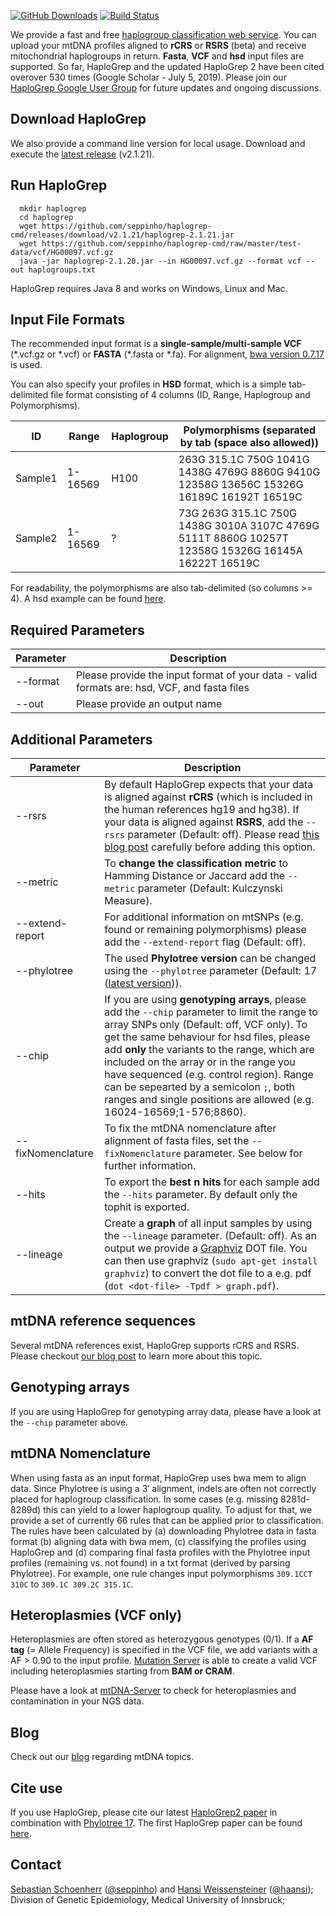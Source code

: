 [![GitHub Downloads](https://img.shields.io/github/downloads/seppinho/haplogrep-cmd/total.svg?style=flat)](https://github.com/seppinho/haplogrep-cmd/releases)
[![Build Status](https://travis-ci.org/seppinho/haplogrep-cmd.svg?branch=master)](https://travis-ci.org/seppinho/haplogrep-cmd)

We provide a fast and free [haplogroup classification web service](https://haplogrep.uibk.ac.at/). You can upload your mtDNA profiles aligned to **rCRS** or **RSRS** (beta) and receive mitochondrial haplogroups in return. **Fasta**, **VCF** and **hsd** input files are supported. So far, HaploGrep and the updated HaploGrep 2 have been cited overover 530 times (Google Scholar - July 5, 2019). Please join our [HaploGrep Google User Group](https://groups.google.com/forum/#!forum/haplogrep) for future updates and ongoing discussions. 

## Download HaploGrep

We also provide a command line version for local usage. Download and execute the [latest release](https://github.com/seppinho/haplogrep-cmd/releases/download/v2.1.20/haplogrep-2.1.21.jar) (v2.1.21). 
 
## Run HaploGrep 
      mkdir haplogrep
      cd haplogrep
      wget https://github.com/seppinho/haplogrep-cmd/releases/download/v2.1.21/haplogrep-2.1.21.jar
      wget https://github.com/seppinho/haplogrep-cmd/raw/master/test-data/vcf/HG00097.vcf.gz
      java -jar haplogrep-2.1.20.jar --in HG00097.vcf.gz --format vcf --out haplogroups.txt
   
HaploGrep requires Java 8 and works on Windows, Linux and Mac.


## Input File Formats
The recommended input format is a **single-sample/multi-sample VCF** (\*.vcf.gz or \*.vcf) or **FASTA** (\*.fasta or \*.fa). For alignment, [bwa version 0.7.17](https://github.com/lh3/bwa/releases/tag/v0.7.17) is used. 

You can also specify your profiles in **HSD** format, which is a simple tab-delimited file format consisting of 4 columns (ID, Range, Haplogroup and Polymorphisms). 

|ID| Range| Haplogroup | Polymorphisms (separated by tab (space also allowed)) |
|---|---|---|---|
|Sample1|1-16569| H100| 263G 315.1C 750G	1041G	1438G	4769G	8860G	9410G	12358G	13656C	15326G	16189C	16192T	16519C	|
|Sample2|1-16569|?| 73G	263G	315.1C 750G	1438G	3010A	3107C	4769G	5111T	8860G	10257T	12358G	15326G	16145A	16222T	16519C	|

For readability, the polymorphisms are also tab-delimited (so columns >= 4). A hsd example can be found [here](https://raw.githubusercontent.com/seppinho/haplogrep-cmd/master/test-data/h100.hsd.txt). 

## Required Parameters   
|Parameter| Description|
|---|---|
|--format | Please provide the input format of your data - valid formats are: hsd, VCF, and fasta files|
|--out | Please provide an output name|

## Additional Parameters   
|Parameter| Description|
|---|---|
|--rsrs| By default HaploGrep expects that your data is aligned against **rCRS** (which is included in the human references hg19 and hg38). If your data is aligned against **RSRS**, add the `--rsrs` parameter (Default: off). Please read [this blog post](http://haplogrep.uibk.ac.at/blog/rcrs-vs-rsrs-vs-hg19/) carefully before adding this option.|
|--metric| To **change the classification metric** to Hamming Distance or Jaccard add the `--metric` parameter (Default: Kulczynski Measure).|
|--extend-report| For additional information on mtSNPs (e.g. found or remaining polymorphisms) please add the `--extend-report` flag (Default: off).|
|--phylotree|  The used **Phylotree version** can be changed using the `--phylotree` parameter (Default: 17 ([latest version](http://phylotree.org/rCRS-oriented_version.htm))).|
|--chip| If you are using **genotyping arrays**, please add the `--chip` parameter to limit the range to array SNPs only (Default: off, VCF only). To get the same behaviour for hsd files, please add **only** the variants to the range, which are included on the array or in the range you have sequenced (e.g. control region). Range can be sepearted by a semicolon `;`, both ranges and single positions are allowed (e.g. 16024-16569;1-576;8860). |
|--fixNomenclature|  To fix the mtDNA nomenclature after alignment of fasta files, set the `--fixNomenclature` parameter. See below for further information.|
|--hits |  To export the **best n hits** for each sample add the `--hits` parameter. By default only the tophit is exported.|
|--lineage|  Create a **graph** of all input samples by using the `--lineage` parameter. (Default: off). As an output we provide a [Graphviz](http://www.graphviz.org/documentation/) DOT file. You can then use graphviz (`sudo apt-get install graphviz`) to convert the dot file to a e.g. pdf (`dot <dot-file> -Tpdf > graph.pdf`).|

## mtDNA reference sequences
Several mtDNA references exist, HaploGrep supports rCRS and RSRS. Please checkout [our blog post](http://haplogrep.uibk.ac.at/blog/rcrs-vs-rsrs-vs-hg19/) to learn more about this topic.

## Genotyping arrays
If you are using HaploGrep for genotyping array data, please have a look at the `--chip` parameter above. 

## mtDNA Nomenclature
When using fasta as an input format, HaploGrep uses bwa mem to align data. Since Phylotree is using a 3′ alignment, indels are often not correctly placed for haplogroup classification. In some cases (e.g. missing 8281d-8289d) this can yield to a lower haplogroup quality. To adjust for that, we provide a set of currently 66 rules that can be applied prior to classification. The rules have been calculated by (a) downloading Phylotree data in fasta format (b) aligning data with bwa mem, (c) classifying the profiles using HaploGrep and (d) comparing final fasta profiles with the Phylotree input profiles (remaining vs. not found) in a txt format (derived by parsing Phylotree). For example, one rule changes input polymorphisms `309.1CCT 310C` to `309.1C 309.2C 315.1C`. 

## Heteroplasmies (VCF only)
Heteroplasmies are often stored as heterozygous genotypes (0/1). If a **AF tag** (= Allele Frequency) is specified in the VCF file, we add variants with a AF > 0.90 to the input profile. [Mutation Server](https://github.com/seppinho/mutation-server) is able to create a valid VCF including heteroplasmies starting from **BAM or CRAM**. 

Please have a look at [mtDNA-Server](http://mtdna-server.uibk.ac.at) to check for heteroplasmies and contamination in your NGS data.

## Blog
Check out our [blog](http://haplogrep.uibk.ac.at/blog/) regarding mtDNA topics.

## Cite use
If you use HaploGrep, please cite our latest [HaploGrep2 paper](http://nar.oxfordjournals.org/content/early/2016/04/15/nar.gkw233) in combination with [Phylotree 17](https://www.sciencedirect.com/science/article/pii/S1875176815302432). The first HaploGrep paper can be found [here](https://onlinelibrary.wiley.com/doi/abs/10.1002/humu.21382). 

## Contact
[Sebastian Schoenherr](mailto:sebastian.schoenherr@i-med.ac.at) ([@seppinho](https://twitter.com/seppinho)) and [Hansi Weissensteiner](mailto:hansi.weissensteiner@i-med.ac.at) ([@haansi](https://twitter.com/whansi)); Division of Genetic Epidemiology, Medical University of Innsbruck;
